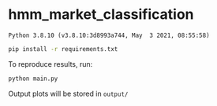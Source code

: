 # hmm_market_classification

`Python 3.8.10 (v3.8.10:3d8993a744, May  3 2021, 08:55:58)`

```bash
pip install -r requirements.txt
```

To reproduce results, run:
```bash
python main.py
```

Output plots will be stored in `output/`
